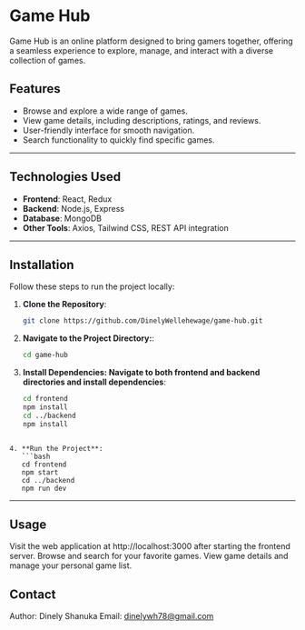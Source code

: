 # Game Hub

Game Hub is an online platform designed to bring gamers together, offering a seamless experience to explore, manage, and interact with a diverse collection of games.

## Features

- Browse and explore a wide range of games.
- View game details, including descriptions, ratings, and reviews.
- User-friendly interface for smooth navigation.
- Search functionality to quickly find specific games.

---

## Technologies Used

- **Frontend**: React, Redux
- **Backend**: Node.js, Express
- **Database**: MongoDB
- **Other Tools**: Axios, Tailwind CSS, REST API integration

---

## Installation

Follow these steps to run the project locally:

1. **Clone the Repository**:
   ```bash
   git clone https://github.com/DinelyWellehewage/game-hub.git
   ```

2. **Navigate to the Project Directory:**:
   ```bash
   cd game-hub
   ```

3. **Install Dependencies: Navigate to both frontend and backend directories and install dependencies**:
   ```bash
   cd frontend
   npm install
   cd ../backend
   npm install

```

4. **Run the Project**:
   ```bash
   cd frontend
   npm start
   cd ../backend
   npm run dev
   ```
---
## Usage
Visit the web application at http://localhost:3000 after starting the frontend server.
Browse and search for your favorite games.
View game details and manage your personal game list.

## Contact
Author: Dinely Shanuka
Email: dinelywh78@gmail.com
